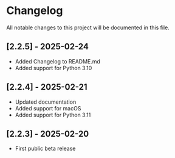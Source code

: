 # Changelog

All notable changes to this project will be documented in this file.

## [2.2.5] - 2025-02-24
- Added Changelog to README.md
- Added support for Python 3.10

## [2.2.4] - 2025-02-21
- Updated documentation
- Added support for macOS
- Added support for Python 3.11

## [2.2.3] - 2025-02-20
- First public beta release
